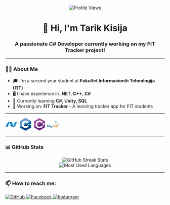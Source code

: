 <p align="center">
  <img src="https://komarev.com/ghpvc/?username=tarikkisija14&label=Profile%20Views&color=blue" alt="Profile Views">
</p>

<h1 align="center">👋 Hi, I'm Tarik Kisija</h1>
<h3 align="center">A passionate C# Developer currently working on my FIT Tracker project!</h3>

---

### 👨‍💻 About Me
- 🎓 I'm a second year student at **Fakultet Informacionih Tehnologija (FIT)**
- 🖥️ I have experience in **.NET, C++, C#**
- 🚀 Currently learning **C#, Unity, SQL**
- 🎯 Working on: **FIT Tracker** - A learning tracker app for FIT students

---

<p align="left"> <a href="https://dotnet.microsoft.com/"><img src="https://raw.githubusercontent.com/devicons/devicon/master/icons/dot-net/dot-net-original.svg" alt=".NET" width="40" height="40"/> </a> <a href="https://learn.microsoft.com/en-us/cpp/" target="_blank"> <img src="https://raw.githubusercontent.com/devicons/devicon/master/icons/cplusplus/cplusplus-original.svg" alt="C++" width="40" height="40"/> </a> <a href="https://learn.microsoft.com/en-us/dotnet/csharp/" target="_blank"> <img src="https://raw.githubusercontent.com/devicons/devicon/master/icons/csharp/csharp-original.svg" alt="C#" width="40" height="40"/> </a> <a href="https://www.microsoft.com/en-us/sql-server" target="_blank"> <img src="https://raw.githubusercontent.com/devicons/devicon/master/icons/mysql/mysql-original-wordmark.svg" alt="SQL" width="40" height="40"/> </a> </p>

---
### 📊 GitHub Stats
<p align="center">
    <img src="https://github-readme-streak-stats.herokuapp.com/?user=tarikkisija14&theme=dark" alt="GitHub Streak Stats" />
  <br>
  <img src="https://github-readme-stats.vercel.app/api/top-langs/?username=tarikkisija14&layout=compact&theme=dark" alt="Most Used Languages"/>
</p>

---
### 📫 How to reach me:
<p align="left">
<a href="https://github.com/tarikkisija14" target="_blank">
  <img align="center" src="https://cdn.jsdelivr.net/npm/simple-icons@3.0.1/icons/github.svg" alt="GitHub" height="30" width="40"/>
</a>
<a href="https://www.facebook.com/tarik.kisija.9/" target="_blank">
  <img align="center" src="https://cdn.jsdelivr.net/npm/simple-icons@3.0.1/icons/facebook.svg" alt="Facebook" height="30" width="40"/>
</a>
<a href="https://www.instagram.com/tarikkisija/" target="_blank">
  <img align="center" src="https://cdn.jsdelivr.net/npm/simple-icons@3.0.1/icons/instagram.svg" alt="Instagram" height="30" width="40"/>
</a>
</p>



